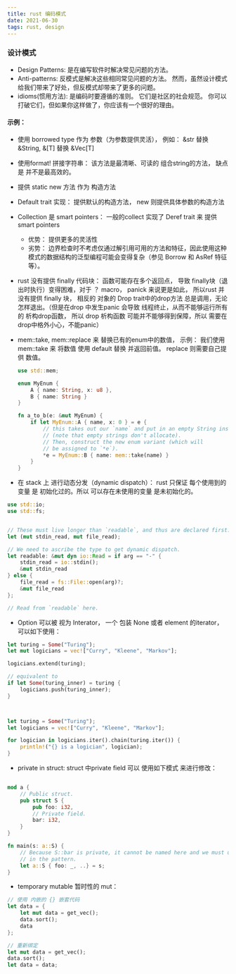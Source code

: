 ```yaml
---
title: rust 编码模式
date: 2021-06-30
tags: rust, design
---
```


### 设计模式
* Design Patterns: 是在编写软件时解决常见问题的方法。
* Anti-patterns: 反模式是解决这些相同常见问题的方法。 然而，虽然设计模式给我们带来了好处，但反模式却带来了更多的问题。
* idioms(惯用方法): 是编码时要遵循的准则。 它们是社区的社会规范。 你可以打破它们，但如果你这样做了，你应该有一个很好的理由。
#### 示例：
* 使用 borrowed type 作为 参数（为参数提供灵活）， 例如： &str 替换 &String, &[T] 替换 &Vec[T] 
* 使用format! 拼接字符串： 该方法是最清晰、可读的 组合string的方法， 缺点是 并不是最高效的。
* 提供 static new 方法 作为 构造方法
* Default trait 实现： 提供默认的构造方法， new 则提供具体参数的构造方法
* Collection 是 smart pointers： 一般的collect 实现了 Deref trait 来 提供 smart pointers 
  * 优势： 提供更多的灵活性
  * 劣势： 边界检查时不考虑仅通过解引用可用的方法和特征，因此使用这种模式的数据结构的泛型编程可能会变得复杂（参见 Borrow 和 AsRef 特征等）。 
* rust 没有提供 finally 代码块： 函数可能存在多个返回点， 导致 finally块（退出时执行）变得困难，对于 ？ macro， panick 来说更是如此， 所以rust 并没有提供 finally 块， 相反的 对象的 Drop trait中的drop方法 总是调用，无论怎样退出。（但是在drop 中发生panic 会导致 线程终止，从而不能够运行所有的 析构drop函数， 所以 drop 析构函数 可能并不能够得到保障，所以 需要在drop中格外小心，不能panic）
* mem::take, mem::replace 来 替换已有的enum中的数值， 示例： 我们使用 mem::take 来 将数值 使用 default 替换 并返回前值。 replace 则需要自己提供 数值。

  ```rust
  use std::mem;

  enum MyEnum {
      A { name: String, x: u8 },
      B { name: String }
  }

  fn a_to_b(e: &mut MyEnum) {
      if let MyEnum::A { name, x: 0 } = e {
          // this takes out our `name` and put in an empty String instead
          // (note that empty strings don't allocate).
          // Then, construct the new enum variant (which will
          // be assigned to `*e`).
          *e = MyEnum::B { name: mem::take(name) }
      }
  }
  ```
* 在 stack 上 进行动态分发（dynamic dispatch）：  rust 只保证 每个使用到的 变量 是 初始化过的。所以 可以存在未使用的变量 是未初始化的。

```rust
use std::io;
use std::fs;


// These must live longer than `readable`, and thus are declared first:
let (mut stdin_read, mut file_read);

// We need to ascribe the type to get dynamic dispatch.
let readable: &mut dyn io::Read = if arg == "-" {
    stdin_read = io::stdin();
    &mut stdin_read
} else {
    file_read = fs::File::open(arg)?;
    &mut file_read
};

// Read from `readable` here.

```
* Option 可以被 视为 Interator， 一个 包装 None 或者 element 的iterator， 可以如下使用：

```rust
let turing = Some("Turing");
let mut logicians = vec!["Curry", "Kleene", "Markov"];

logicians.extend(turing);

// equivalent to
if let Some(turing_inner) = turing {
    logicians.push(turing_inner);
}



let turing = Some("Turing");
let logicians = vec!["Curry", "Kleene", "Markov"];

for logician in logicians.iter().chain(turing.iter()) {
    println!("{} is a logician", logician);
}
```
* private in struct:  struct 中private field  可以 使用如下模式 来进行修改：

```rust

mod a {
    // Public struct.
    pub struct S {
        pub foo: i32,
        // Private field.
        bar: i32,
    }
}

fn main(s: a::S) {
    // Because S::bar is private, it cannot be named here and we must use `..`
    // in the pattern.
    let a::S { foo: _, ..} = s;
}

```
*  temporary mutable 暂时性的 mut： 

```rust
// 使用 内嵌的 {} 嵌套代码
let data = {
    let mut data = get_vec();
    data.sort();
    data
};

// 重新绑定
let mut data = get_vec();
data.sort();
let data = data;
```
